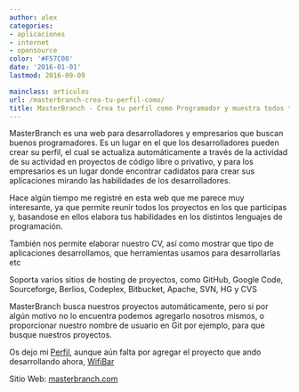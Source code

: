 ```yaml
---
author: alex
categories:
- aplicaciones
- internet
- opensource
color: '#F57C00'
date: '2016-01-01'
lastmod: 2016-09-09

mainclass: articulos
url: /masterbranch-crea-tu-perfil-como/
title: MasterBranch - Crea tu perfil como Programador y muestra todos tus proyectos
---
```


MasterBranch es una web para desarrolladores y empresarios que buscan buenos programadores. Es un lugar en el que los desarrolladores pueden crear su perfil, el cual se actualiza automáticamente a través de la actividad de su actividad en proyectos de código libre o privativo, y para los empresarios es un lugar donde encontrar cadidatos para crear sus aplicaciones mirando las habilidades de los desarrolladores.

<!--more--><!--ad-->

Hace algún tiempo me registré en esta web que me parece muy interesante, ya que permite reunir todos los proyectos en los que participas y, basandose en ellos elabora tus habilidades en los distintos lenguajes de programación.

También nos permite elaborar nuestro CV, así como mostrar que tipo de aplicaciones desarrollamos, que herramientas usamos para desarrollarlas etc

Soporta varios sitios de hosting de proyectos, como GitHub, Google Code, Sourceforge, Berlios, Codeplex, Bitbucket, Apache, SVN, HG y CVS

MasterBranch busca nuestros proyectos automáticamente, pero si por algún motivo no lo encuentra podemos agregarlo nosotros mismos, o proporcionar nuestro nombre de usuario en Git por ejemplo, para que busque nuestros proyectos.

Os dejo mi [Perfil][1], aunque aún falta por agregar el proyecto que ando desarrollando ahora, [WifiBar][2]


<figure>
	<amp-img on="tap:lightbox1" role="button" tabindex="0" layout="responsive"  height="293" width="400" src="https://4.bp.blogspot.com/-9km3TPlNXMU/TdF7XXobO2I/AAAAAAAAAfI/wMH4SrHwKpA/s400/masterbranch.png"></amp-img>
</figure>


Sitio Web: [masterbranch.com][3]

 [1]: https://www.masterbranch.com/developer/alejandro.alcalde
 [2]: https://github.com/algui91/WifiBar
 [3]: http://www.masterbranch.com
